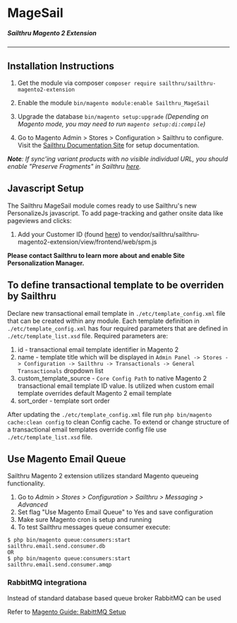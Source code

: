 # MageSail 
##### Sailthru Magento 2 Extension
----------------------

## Installation Instructions

1. Get the module
	via composer  `composer require sailthru/sailthru-magento2-extension`

2. Enable the module
    `bin/magento module:enable Sailthru_MageSail`

3. Upgrade the database
	`bin/magento setup:upgrade`
   *(Depending on Magento mode, you may need to run `magento setup:di:compile`)*

4. Go to Magento Admin > Stores > Configuration > Sailthru to configure. Visit the [Sailthru Documentation Site](https://getstarted.sailthru.com/integrations/magento/magento-2-extension/) for setup documentation.

*__Note__: If sync'ing variant products with no visible individual URL, you should enable "Preserve Fragments" in Sailthru [here][2].*

## Javascript Setup
The Sailthru MageSail module comes ready to use Sailthru's new PersonalizeJs javascript. To add page-tracking and gather onsite data like pageviews and clicks: 

1. Add your Customer ID (found [here][4]) to vendor/sailthru/sailthru-magento2-extension/view/frontend/web/spm.js 

**Please contact Sailthru to learn more about and enable Site Personalization Manager.**

## To define transactional template to be overriden by Sailthru

Declare new transactional email template in `./etc/template_config.xml` file that can be created within any module.
Each template definition in `./etc/template_config.xml` has four required parameters that are defined in `./etc/template_list.xsd` file.
Required parameters are:
1. id - transactional email template identifier in Magento 2
2. name - template title which will be displayed in `Admin Panel -> Stores -> Configuration -> Sailthru -> Transactionals -> General Transactionals` dropdown list
3. custom_template_source - `Core Config Path` to native Magento 2 transactional email template ID value. Is utilized when custom email template overrides default Magento 2 email template
4. sort_order - template sort order


After updating the `./etc/template_config.xml` file run `php bin/magento cache:clean config` to clean Config cache.
To extend or change structure of a transactional email templates override config file use `./etc/template_list.xsd` file.

## Use Magento Email Queue

Sailthru Magento 2 extension utilizes standard Magento queueing functionality. 

1. Go to *Admin > Stores > Configuration > Sailthru > Messaging > Advanced*
2. Set flag "Use Magento Email Queue" to Yes and save configuration
3. Make sure Magento cron is setup and running
4. To test Sailthru messages queue consumer execute:
```
$ php bin/magento queue:consumers:start sailthru.email.send.consumer.db
OR
$ php bin/magento queue:consumers:start sailthru.email.send.consumer.amqp
```

### RabbitMQ integrationa
Instead of standard database based queue broker RabbitMQ can be used

Refer to [Magento Guide: RabittMQ Setup](https://devdocs.magento.com/guides/v2.3/install-gde/prereq/install-rabbitmq.html)

[1]: https://getstarted.sailthru.com/integrations/overview/
[2]: https://my.sailthru.com/settings/spider
[3]: https://my.sailthru.com/settings/domains
[4]: https://my.sailthru.com/settings/api_postbacks

